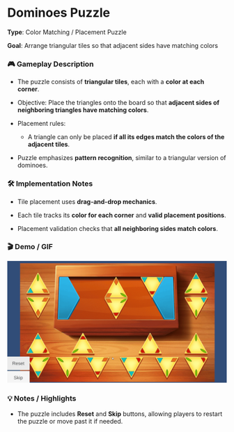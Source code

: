 # **Dominoes Puzzle**

**Type**: Color Matching / Placement Puzzle

**Goal**: Arrange triangular tiles so that adjacent sides have matching colors


### 🎮 Gameplay Description

- The puzzle consists of **triangular tiles**, each with a **color at each corner**.

- Objective: Place the triangles onto the board so that **adjacent sides of neighboring triangles have matching colors**.

- Placement rules:

  - A triangle can only be placed **if all its edges match the colors of the adjacent tiles**.

- Puzzle emphasizes **pattern recognition**, similar to a triangular version of dominoes.


### 🛠 Implementation Notes

- Tile placement uses **drag-and-drop mechanics**.

- Each tile tracks its **color for each corner** and **valid placement positions**.

- Placement validation checks that **all neighboring sides match colors**.


### 🎬 Demo / GIF

![Dominoes Puzzle Demo](./demo.gif)


### 💡 Notes / Highlights

- The puzzle includes **Reset** and **Skip** buttons, allowing players to restart the puzzle or move past it if needed.